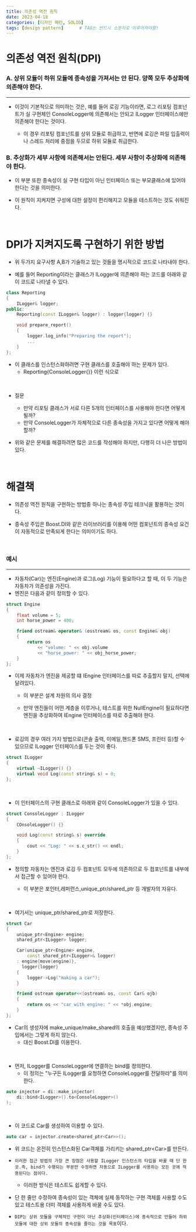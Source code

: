 ```yaml
---
title: 의존성 역전 원칙
date: 2023-04-18
categories: [디자인 패턴, SOLID]
tags: [design pattern]		# TAG는 반드시 소문자로 이루어져야함!
---
```


의존성 역전 원칙(DPI)
================

### **A. 상위 모듈이 하위 모듈에 종속성을 가져서는 안 된다. 양쪽 모두 추상화에 의존해야 한다.**
-----------------------

* 이것이 기본적으로 의미하는 것은, 예를 들어 로깅 기능이라면, 로그 리포팅 컴포넌트가 실 구현체인 ConsoleLogger에 의존해서는 안되고 ILogger 인터페이스에만 의존해야 한다는 것이다.

    * 이 경우 리포팅 컴포넌트를 상위 모듈로 취급하고, 반면에 로깅은 파일 입출력이나 스레드 처리에 중점을 두므로 하위 모듈로 취급한다.


### **B. 추상화가 세부 사항에 의존해서는 안된다. 세부 사항이 추상화에 의존해야 한다.**

* 이 부분 또한 종속성이 실 구현 타입이 아닌 인터페이스 또는 부모클래스에 있어야한다는 것을 의미한다.

* 이 원칙이 지켜지면 구성에 대한 설정이 편리해지고 모듈을 테스트하는 것도 쉬워진다.

<br>

**DPI가 지켜지도록 구현하기 위한 방법**
================

* 위 두가지 요구사항 A,B가 기술하고 있는 것들을 명시적으로 코드로 나타내야 한다.

* 예를 들어 Reporting이라는 클래스가 ILogger에 의존해야 하는 코드를 아래와 같이 코드로 나타낼 수 있다.

```c++
class Reporting
{
    ILogger& logger;
public:
    Reporting(const ILogger& logger) : logger{logger} {}

    void prepare_report()
    {
        logger.log_info("Preparing the report");
        ...
    }
};
```

* 이 클래스를 인스턴스화하려면 구현 클래스를 호출해야 하는 문제가 있다.
  * Reporting{ConsoleLogger{}} 이런 식으로

<br>

* 질문

  * 만약 리포팅 클래스가 서로 다른 5개의 인터페이스를 사용해야 한다면 어떻게 될까?
  * 만약 ConsoleLogger가 자체적으로 다른 종속성을 가지고 있다면 어떻게 해야할까?

* 위와 같은 문제를 해결하려면 많은 코드를 작성해야 하지만, 다행히 더 나은 방법이 있다.

<br>

**해결책**
============

* 의존성 역전 원칙을 구현하는 방법중 하나는 종속성 주입 테크닉을 활용하는 것이다.

* 종속성 주입은 Boost.DI와 같은 라이브러리를 이용해 어떤 컴포넌트의 종속성 요건이 자동적으로 만족되게 한다는 의미이기도 하다.

<br>

### **예시**
-----------

* 자동차(Car)는 엔진(Engine)과 로그(Log) 기능이 필요하다고 할 때, 이 두 기능은 자동차가 의존성을 가진다.
* 엔진은 다음과 같이 정의할 수 있다.

```c++
struct Engine
{
    float volume = 5;
    int horse_power = 400;

    friend ostream& operator& (osstream& os, const Engine& obj)
    {
        return os
            << "volume: " << obj.volume
            << "horse_power: " << obj_horse_power;
    }
};
```
* 이제 자동차가 엔진을 제공할 떄 IEngine 인터페이스를 따로 추출할지 말지, 선택에 달려있다.
  * 이 부분은 설계 차원의 의사 결정

  * 만약 엔진들이 어떤 계층을 이루거나, 테스트를 위한 NullEngine이 필요하다면 엔진을  추상화하여 IEngine 인터페이스를 따로 추출해야 한다.

<br>

* 로깅의 경우 여러 가지 방법으로(콘솔 출력, 이메일,핸드폰 SMS, 프린터 등)할 수 있으므로 ILogger 인터페이스를 두는 것이 좋다.

```c++
struct ILogger
{
    virtual ~ILogger() {}
    virtual void Log(const string& s) = 0;
};
```

<br>

* 이 인터페이스의 구현 클래스로 아래와 같이 ConsoleLogger가 있을 수 있다.

```c++
struct ConsoleLogger : ILogger
{
    COnsoleLogger() {}

    void Log(const string& s) override
    {
        cout << "Log: " << s.c_str() << endl;
    }
};
```

* 정의할 자동차는 엔진과 로깅 두 컴포넌트 모두에 의존하므로 두 컴포넌트를 내부에서 접근할 수 있어야 한다.

  * 이 부분은 포인터,레퍼런스,unique_ptr/shared_ptr 등 개발자의 자유다.

<br>

* 여기서는 unique_ptr/shared_ptr로 저장한다.

```c++
struct Car
{
    unique_ptr<Engine> engine;
    shared_ptr<ILogger> logger;

    Car(unique_ptr<Engine> engine,
        const shared_ptr<ILogger>& logger)
    : engine{move(engine)},
      logger{logger}
    {
        logger->Log("making a car");
    }

    friend ostream operator<<(ostream& os, const Car& ojb)
    {
        return os << "car with engine: " << *obj.engine;
    }
};
```

* Car의 생성자에 make_unique/make_shared의 호출을 예상했겠지만, 종속성 주입에서는 그렇게 하지 않는다.
  * 대신 Boost.DI를 이용한다.

<br>

* 먼저, ILogger를 ConsoleLogger에 연결하는 bind를 정의한다.
    * 이 정의는 "누구든 ILogger를 요청하면 ConsoleLogger를 전달하라"를 의미한다.

```c++
auto injector = di::make_injector(
    di::bind<ILogger>().to<ConsoleLogger>()
);
```

<br>

* 이 코드로 Car를 생성하여 이용할 수 있다.

```c++
auto car = injector.create<shared_ptr<Car>>();
```

* 위 코드는 온전히 인스턴스화된 Car객체를 가리키는 shared_ptr\<Car>를 만든다.

* `이러한 접근 방법의 가장 큰 장점은 사용할 ILogger 인스턴스의 타입을 바꿀 때 단 한 곳.즉, bind가 수행되는 부분만 수정하면 자동으로 ILogger를 사용하는 모든 곳에 적용된다는 점이다.`

  * 이러한 방식은 테스트도 쉽게할 수 있다.

* 단 한 줄만 수정하여 종속성이 있는 객체에 실제 동작하는 구현 객체를 사용할 수도 있고 테스트용 더미 객체를 사용하게 바꿀 수도 있다.


* `DIP는 상위 모듈을 구체적인 구현이 아닌 추상화(인터페이스)에 종속적으로 만들어 하위 모듈에 대한 상위 모듈의 종속성을 줄이는 것을 목표`이다.